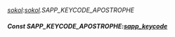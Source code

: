 _[sokol](../../modules/sokol/sokol-module.md):[sokol](../../modules/sokol/sokol-module.md).SAPP\_KEYCODE\_APOSTROPHE_
##### Const SAPP\_KEYCODE\_APOSTROPHE:[sapp_keycode](../../modules/sokol/sokol-sapp_keycode.md)
